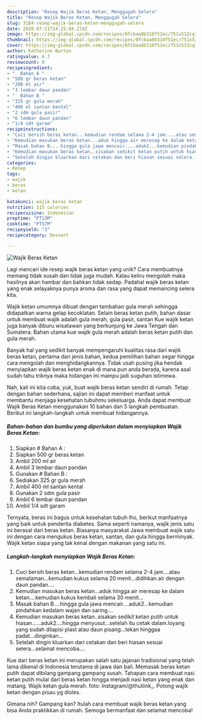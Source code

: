 ```yaml
---
description: "Resep Wajik Beras Ketan, Menggugah Selera"
title: "Resep Wajik Beras Ketan, Menggugah Selera"
slug: 3184-resep-wajik-beras-ketan-menggugah-selera
date: 2020-07-21T14:25:04.274Z
image: https://img-global.cpcdn.com/recipes/0fcbaa8b310f51ec/751x532cq70/wajik-beras-ketan-foto-resep-utama.jpg
thumbnail: https://img-global.cpcdn.com/recipes/0fcbaa8b310f51ec/751x532cq70/wajik-beras-ketan-foto-resep-utama.jpg
cover: https://img-global.cpcdn.com/recipes/0fcbaa8b310f51ec/751x532cq70/wajik-beras-ketan-foto-resep-utama.jpg
author: Katherine Burton
ratingvalue: 4.7
reviewcount: 9
recipeingredient:
- "  Bahan A "
- "500 gr beras ketan"
- "200 ml air"
- "3 lembar daun pandan"
- "  Bahan B "
- "325 gr gula merah"
- "400 ml santan kental"
- "2 sdm gula pasir"
- "6 lembar daun pandan"
- "1/4 sdt garam"
recipeinstructions:
- "Cuci bersih beras ketan...kemudian rendam selama 2-4 jam....atau semalaman...kemudian kukus selama 20 menit...didihkan air dengan daun pandan...."
- "Kemudian masukan beras ketan...aduk hingga air meresap ke dalam ketan....kemudian kukus kembali selama 30 menit..."
- "Masak bahan B....hingga gula jawa mencair....aduk2...kemudian pindahkan kedalam wajan dan saring...."
- "Kemudian masukan beras ketan..sisakan sedikit ketan putih untuk hiasan......aduk2....hingga menyusut...setelah itu cetak dalam.loyang yang sudah dilapisi plast atau daun pisang...tekan hinggaa padat...dinginkan..."
- "Setelah dingin kluarkan dari cetakan dan beri hiasan sesuai selera...selamat mencoba...."
categories:
- Resep
tags:
- wajik
- beras
- ketan

katakunci: wajik beras ketan 
nutrition: 115 calories
recipecuisine: Indonesian
preptime: "PT13M"
cooktime: "PT57M"
recipeyield: "3"
recipecategory: Dessert

---
```



![Wajik Beras Ketan](https://img-global.cpcdn.com/recipes/0fcbaa8b310f51ec/751x532cq70/wajik-beras-ketan-foto-resep-utama.jpg)

Lagi mencari ide resep wajik beras ketan yang unik? Cara membuatnya memang tidak susah dan tidak juga mudah. Kalau keliru mengolah maka hasilnya akan hambar dan bahkan tidak sedap. Padahal wajik beras ketan yang enak selayaknya punya aroma dan rasa yang dapat memancing selera kita.

Wajik ketan umumnya dibuat dengan tambahan gula merah sehingga didapatkan warna gelap kecoklatan. Selain beras ketan putih, bahan dasar untuk membuat wajik adalah gula merah, gula pasir, santan Kue wajik ketan juga banyak diburu wisatawan yang berkunjung ke Jawa Tengah dan Sumatera. Bahan utama kue wajik gula merah adalah beras ketan putih dan gula merah.

Banyak hal yang sedikit banyak mempengaruhi kualitas rasa dari wajik beras ketan, pertama dari jenis bahan, kedua pemilihan bahan segar hingga cara mengolah dan menghidangkannya. Tidak usah pusing jika hendak menyiapkan wajik beras ketan enak di mana pun anda berada, karena asal sudah tahu triknya maka hidangan ini mampu jadi suguhan istimewa.


Nah, kali ini kita coba, yuk, buat wajik beras ketan sendiri di rumah. Tetap dengan bahan sederhana, sajian ini dapat memberi manfaat untuk membantu menjaga kesehatan tubuhmu sekeluarga. Anda dapat membuat Wajik Beras Ketan menggunakan 10 bahan dan 5 langkah pembuatan. Berikut ini langkah-langkah untuk membuat hidangannya.

<!--inarticleads1-->

##### Bahan-bahan dan bumbu yang diperlukan dalam menyiapkan Wajik Beras Ketan:

1. Siapkan  # Bahan A :
1. Siapkan 500 gr beras ketan
1. Ambil 200 ml air
1. Ambil 3 lembar daun pandan
1. Gunakan  # Bahan B :
1. Sediakan 325 gr gula merah
1. Ambil 400 ml santan kental
1. Gunakan 2 sdm gula pasir
1. Ambil 6 lembar daun pandan
1. Ambil 1/4 sdt garam


Ternyata, beras ini bagus untuk kesehatan tubuh lho, berikut manfaatnya yang baik untuk penderita diabetes. Sama seperti namanya, wajik jenis satu ini berasal dari beras ketan. Biasanya masyarakat Jawa membuat wajik satu ini dengan cara mengukus beras ketan, santan, dan gula hingga berminyak. Wajik ketan siapa yang tak kenal dengan makanan yang satu ini. 

<!--inarticleads2-->

##### Langkah-langkah menyiapkan Wajik Beras Ketan:

1. Cuci bersih beras ketan...kemudian rendam selama 2-4 jam....atau semalaman...kemudian kukus selama 20 menit...didihkan air dengan daun pandan....
1. Kemudian masukan beras ketan...aduk hingga air meresap ke dalam ketan....kemudian kukus kembali selama 30 menit...
1. Masak bahan B....hingga gula jawa mencair....aduk2...kemudian pindahkan kedalam wajan dan saring....
1. Kemudian masukan beras ketan..sisakan sedikit ketan putih untuk hiasan......aduk2....hingga menyusut...setelah itu cetak dalam.loyang yang sudah dilapisi plast atau daun pisang...tekan hinggaa padat...dinginkan...
1. Setelah dingin kluarkan dari cetakan dan beri hiasan sesuai selera...selamat mencoba....


Kue dari beras ketan ini merupakan salah satu jajanan tradisional yang telah lama dikenal di Indonesia terutama di jawa dan bali. Memasak beras ketan putih dapat dibilang gampang gampang susah. Tahapan cara membuat nasi ketan putih mulai dari beras ketan hingga menjadi nasi ketan yang enak dan matang. Wajik ketan gula merah. foto: Instagram/@thuliink_. Potong wajik ketan dengan pisau yg dioles. 

Gimana nih? Gampang kan? Itulah cara membuat wajik beras ketan yang bisa Anda praktikkan di rumah. Semoga bermanfaat dan selamat mencoba!
